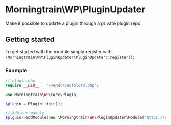 # Morningtrain\WP\PluginUpdater

Make it possible to update a plugin through a private plugin repo.

## Getting started

To get started with the module simply register with `\Morningtrain\WP\PluginUpdater\PluginUpdater::register()`;

### Example

```php
// plugin.php
require __DIR__ . "/vendor/autoload.php";

use Morningtrain\WP\Core\Plugin;

$plugin = Plugin::init();

// Add our module
$plguin->addModule(new \Morningtrain\WP\PluginUpdater\Module('https://plugins.morningtrain.dk/mtt-plugin-repository/[UNIQUE_TOKEN]/plugin-info/'));
```